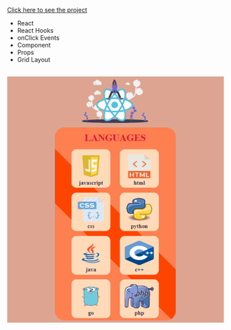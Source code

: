 [Click here to see the project](https://info-card-with-react.vercel.app/)
<br>
* React
* React Hooks
* onClick Events
* Component
* Props
* Grid Layout
<br>
<div align="center"><img alt="Project" src="https://github.com/MehmetCakir1/languageCardsWithReact/blob/master/languagesCard.gif"</div>
